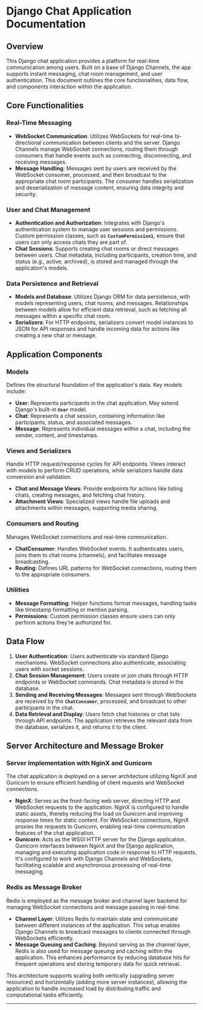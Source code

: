 # **Django Chat Application Documentation**

## **Overview**

This Django chat application provides a platform for real-time communication among users.
Built on a base of Django Channels, the app supports instant messaging, chat room management, and user authentication. This document outlines the core functionalities, data flow, and components interaction within the application.

## **Core Functionalities**

### **Real-Time Messaging**

- **WebSocket Communication**: Utilizes WebSockets for real-time bi-directional communication between clients and the server. Django Channels manage WebSocket connections, routing them through consumers that handle events such as connecting, disconnecting, and receiving messages.
- **Message Handling**: Messages sent by users are received by the WebSocket consumer, processed, and then broadcast to the appropriate chat room participants. The consumer handles serialization and deserialization of message content, ensuring data integrity and security.

### **User and Chat Management**

- **Authentication and Authorization**: Integrates with Django's authentication system to manage user sessions and permissions. Custom permission classes, such as **`CustomPermission1`**, ensure that users can only access chats they are part of.
- **Chat Sessions**: Supports creating chat rooms or direct messages between users. Chat metadata, including participants, creation time, and status (e.g., active, archived), is stored and managed through the application's models.

### **Data Persistence and Retrieval**

- **Models and Database**: Utilizes Django ORM for data persistence, with models representing users, chat rooms, and messages. Relationships between models allow for efficient data retrieval, such as fetching all messages within a specific chat room.
- **Serializers**: For HTTP endpoints, serializers convert model instances to JSON for API responses and handle incoming data for actions like creating a new chat or message.

## **Application Components**

### **Models**

Defines the structural foundation of the application's data. Key models include:

- **User**: Represents participants in the chat application. May extend Django's built-in **`User`** model.
- **Chat**: Represents a chat session, containing information like participants, status, and associated messages.
- **Message**: Represents individual messages within a chat, including the sender, content, and timestamps.

### **Views and Serializers**

Handle HTTP request/response cycles for API endpoints. Views interact with models to perform CRUD operations, while serializers handle data conversion and validation.

- **Chat and Message Views**: Provide endpoints for actions like listing chats, creating messages, and fetching chat history.
- **Attachment Views**: Specialized views handle file uploads and attachments within messages, supporting media sharing.

### **Consumers and Routing**

Manages WebSocket connections and real-time communication.

- **ChatConsumer**: Handles WebSocket events. It authenticates users, joins them to chat rooms (channels), and facilitates message broadcasting.
- **Routing**: Defines URL patterns for WebSocket connections, routing them to the appropriate consumers.

### **Utilities**

- **Message Formatting**: Helper functions format messages, handling tasks like timestamp formatting or mention parsing.
- **Permissions**: Custom permission classes ensure users can only perform actions they're authorized for.

## **Data Flow**

1. **User Authentication**: Users authenticate via standard Django mechanisms. WebSocket connections also authenticate, associating users with socket sessions.
2. **Chat Session Management**: Users create or join chats through HTTP endpoints or WebSocket commands. Chat metadata is stored in the database.
3. **Sending and Receiving Messages**: Messages sent through WebSockets are received by the **`ChatConsumer`**, processed, and broadcast to other participants in the chat.
4. **Data Retrieval and Display**: Users fetch chat histories or chat lists through API endpoints. The application retrieves the relevant data from the database, serializes it, and returns it to the client.

## **Server Architecture and Message Broker**

### **Server Implementation with NginX and Gunicorn**

The chat application is deployed on a server architecture utilizing NginX and Gunicorn to ensure efficient handling of client requests and WebSocket connections.

- **NginX**: Serves as the front-facing web server, directing HTTP and WebSocket requests to the application. NginX is configured to handle static assets, thereby reducing the load on Gunicorn and improving response times for static content. For WebSocket connections, NginX proxies the requests to Gunicorn, enabling real-time communication features of the chat application.
- **Gunicorn**: Acts as the WSGI HTTP server for the Django application. Gunicorn interfaces between NginX and the Django application, managing and executing application code in response to HTTP requests. It's configured to work with Django Channels and WebSockets, facilitating scalable and asynchronous processing of real-time messaging.

### **Redis as Message Broker**

Redis is employed as the message broker and channel layer backend for managing WebSocket connections and message passing in real-time.

- **Channel Layer**: Utilizes Redis to maintain state and communicate between different instances of the application. This setup enables Django Channels to broadcast messages to clients connected through WebSockets efficiently.
- **Message Queuing and Caching**: Beyond serving as the channel layer, Redis is also used for message queuing and caching within the application. This enhances performance by reducing database hits for frequent operations and storing temporary data for quick retrieval.

This architecture supports scaling both vertically (upgrading server resources) and horizontally (adding more server instances), allowing the application to handle increased load by distributing traffic and computational tasks efficiently.

---
